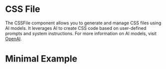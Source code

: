 # CSS File

The CSSFile component allows you to generate and manage CSS files using AI models. It leverages AI to create CSS code based on user-defined prompts and system instructions. For more information on AI models, visit [OpenAI](https://openai.com/).

# Minimal Example